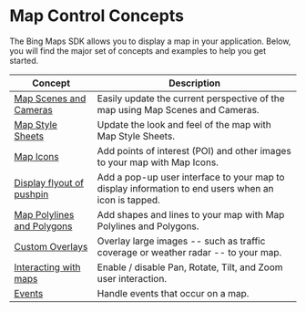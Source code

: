 # Map Control Concepts

The Bing Maps SDK allows you to display a map in your application. Below, you will find the major set of concepts and examples to help you get started.

Concept                                                                         | Description
--------------------------------------------------------------------------------| ---------------------------------------------
[Map Scenes and Cameras](map-scenes-and-cameras)                                | Easily update the current perspective of the map using Map Scenes and Cameras.
[Map Style Sheets](map-styles-sheets)                                           | Update the look and feel of the map with Map Style Sheets.
[Map Icons](map-icons)                                                          | Add points of interest (POI) and other images to your map with Map Icons.
[Display flyout of pushpin](display-flyout)                                     | Add a pop-up user interface to your map to display information to end users when an icon is tapped.
[Map Polylines and Polygons](map-polylines-and-polygons)                        | Add shapes and lines to your map with Map Polylines and Polygons.
[Custom Overlays](tile-layers)                                                  | Overlay large images -- such as traffic coverage or weather radar -- to your map.
[Interacting with maps](user-interface-gestures-and-controls)                   | Enable / disable Pan, Rotate, Tilt, and Zoom user interaction.
[Events](handle-map-events)                                                     | Handle events that occur on a map.